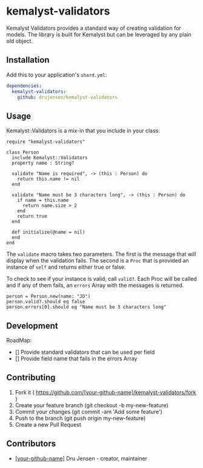 # kemalyst-validators

Kemalyst Validators provides a standard way of creating validation for models.
The library is built for Kemalyst but can be leveraged by any plain old
object.

## Installation

Add this to your application's `shard.yml`:

```yaml
dependencies:
  kemalyst-validators:
    github: drujensen/kemalyst-validators
```


## Usage

Kemalyst::Validators is a mix-in that you include in your class:

```crystal
require "kemalyst-validators"

class Person
  include Kemalyst::Validators
  property name : String?
  
  validate "Name is required", -> (this : Person) do 
    return this.name != nil
  end
  
  validate "Name must be 3 characters long", -> (this : Person) do 
    if name = this.name
      return name.size > 2
    end
    return true
  end
  
  def initialize(@name = nil)
  end
end
```

The `validate` macro takes two parameters.  The first is the message that will
display when the validation fails.  The second is a `Proc` that is provided an
instance of `self` and returns either true or false.

To check to see if your instance is valid, call `valid?`.  Each Proc will be
called and if any of them fails, an `errors` Array with the messages is
returned.

```crystal
person = Person.new(name: "JD")
person.valid?.should eq false
person.errors[0].should eq "Name must be 3 characters long"
```

## Development

RoadMap:
- [] Provide standard validators that can be used per field
- [] Provide field name that fails in the errors Array

## Contributing

1. Fork it ( https://github.com/[your-github-name]/kemalyst-validators/fork )
2. Create your feature branch (git checkout -b my-new-feature)
3. Commit your changes (git commit -am 'Add some feature')
4. Push to the branch (git push origin my-new-feature)
5. Create a new Pull Request

## Contributors

- [[your-github-name]](https://github.com/[your-github-name]) Dru Jensen - creator, maintainer
